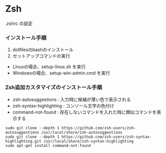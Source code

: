 
# Zsh

.zshrc の設定


### インストール手順

1. dotfilesのbashのインストール
2. セットアップコマンドの実行
  - Linuxの場合、setup-linux.sh を実行
  - Windowsの場合、setup-win-admin.cmd を実行

### Zsh追加カスタマイズのインストール手順

- zsh-autosuggestions : 入力時に候補が薄い色で表示される
- zsh-syntax-highlighting : コンソール文字の色付け
- command-not-found : 存在しないコマンドを入れた時に類似コマンドを表示する

```
sudo git clone --depth 1 https://github.com/zsh-users/zsh-autosuggestions /usr/local/share/zsh-autosuggestions
sudo git clone --depth 1 https://github.com/zsh-users/zsh-syntax-highlighting.git /usr/local/share/zsh-syntax-highlighting
sudo apt-get install command-not-found
```
